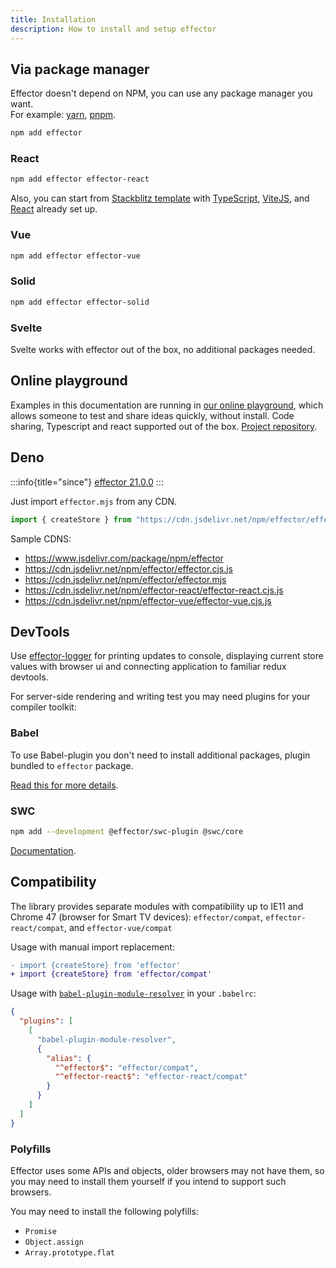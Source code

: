 ```yaml
---
title: Installation
description: How to install and setup effector
---
```


## Via package manager

Effector doesn't depend on NPM, you can use any package manager you want.<br/>
For example: [yarn](https://yarnpkg.com/), [pnpm](https://pnpm.io/).

```bash
npm add effector
```

### React

```bash
npm add effector effector-react
```

Also, you can start from [Stackblitz template](https://stackblitz.com/fork/github/effector/vite-react-template) with [TypeScript](https://typescriptlang.org/), [ViteJS](https://vitejs.dev/), and [React](https://reactjs.org/) already set up.

### Vue

```bash
npm add effector effector-vue
```

### Solid

```bash
npm add effector effector-solid
```

### Svelte

Svelte works with effector out of the box, no additional packages needed.

## Online playground

Examples in this documentation are running in [our online playground](https://share.effector.dev), which allows someone to test and share ideas quickly, without install. Code sharing, Typescript and react supported out of the box. [Project repository](https://github.com/effector/repl).

## Deno

:::info{title="since"}
[effector 21.0.0](https://changelog.effector.dev/#effector-21-0-0)
:::

Just import `effector.mjs` from any CDN.

```typescript
import { createStore } from "https://cdn.jsdelivr.net/npm/effector/effector.mjs";
```

Sample CDNS:

- https://www.jsdelivr.com/package/npm/effector
- https://cdn.jsdelivr.net/npm/effector/effector.cjs.js
- https://cdn.jsdelivr.net/npm/effector/effector.mjs
- https://cdn.jsdelivr.net/npm/effector-react/effector-react.cjs.js
- https://cdn.jsdelivr.net/npm/effector-vue/effector-vue.cjs.js

## DevTools

Use [effector-logger](https://github.com/effector/logger) for printing updates to console, displaying current store values with browser ui and connecting application to familiar redux devtools.

For server-side rendering and writing test you may need plugins for your compiler toolkit:

### Babel

To use Babel-plugin you don't need to install additional packages, plugin bundled to `effector` package.

[Read this for more details](/en/api/effector/babel-plugin).

### SWC

```bash
npm add --development @effector/swc-plugin @swc/core
```

[Documentation](https://github.com/effector/swc-plugin).

## Compatibility

The library provides separate modules with compatibility up to IE11 and Chrome 47 (browser for Smart TV devices): `effector/compat`, `effector-react/compat`, and `effector-vue/compat`

Usage with manual import replacement:

```diff
- import {createStore} from 'effector'
+ import {createStore} from 'effector/compat'
```

Usage with [`babel-plugin-module-resolver`](https://github.com/tleunen/babel-plugin-module-resolver) in your `.babelrc`:

```json
{
  "plugins": [
    [
      "babel-plugin-module-resolver",
      {
        "alias": {
          "^effector$": "effector/compat",
          "^effector-react$": "effector-react/compat"
        }
      }
    ]
  ]
}
```

### Polyfills

Effector uses some APIs and objects, older browsers may not have them, so you may need to install them yourself if you intend to support such browsers.

You may need to install the following polyfills:

- `Promise`
- `Object.assign`
- `Array.prototype.flat`
